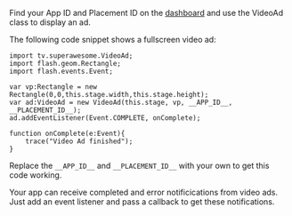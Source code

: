 Find your App ID and Placement ID on the [dashboard](http://dashboard.superawesome.tv) and use the VideoAd class to display an ad.

The following code snippet shows a fullscreen video ad:

```
import tv.superawesome.VideoAd;
import flash.geom.Rectangle;
import flash.events.Event;

var vp:Rectangle = new Rectangle(0,0,this.stage.width,this.stage.height);
var ad:VideoAd = new VideoAd(this.stage, vp, __APP_ID__, __PLACEMENT_ID__);
ad.addEventListener(Event.COMPLETE, onComplete);

function onComplete(e:Event){
	trace("Video Ad finished");
}
```

Replace the `__APP_ID__` and `__PLACEMENT_ID__` with your own to get this code working.

Your app can receive completed and error notificications from video ads. Just add an event listener and pass a callback to get these notifications.